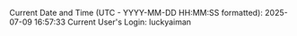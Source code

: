 Current Date and Time (UTC - YYYY-MM-DD HH:MM:SS formatted): 2025-07-09 16:57:33
Current User's Login: luckyaiman
